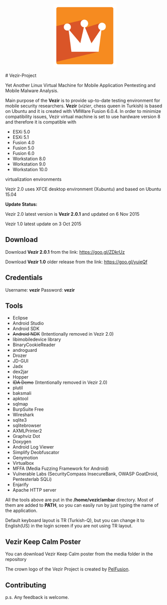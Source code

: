 <p align="center"><img src="/media/VezirCrown.png" width="200"></p>
# Vezir-Project

Yet Another Linux Virtual Machine for Mobile Application Pentesting and Mobile Malware Analysis. 

Main purpose of the **Vezir** is to provide up-to-date testing environment for mobile security researchers. **Vezir** (*vizier*, chess queen in Turkish) is  based on Ubuntu and it is created with VMWare Fusion 6.0.4. In order to minimize compatibility issues, Vezir virtual machine is set to use hardware version 8 and therefore it is compatible with
- ESXi 5.0
- ESXi 5.1
- Fusion 4.0
- Fusion 5.0
- Fusion 6.0
- Workstation 8.0
- Workstation 9.0
- Workstation 10.0

virtualization environments

Vezir 2.0 uses XFCE desktop environment (Xubuntu) and based on Ubuntu 15.04

**Update Status:**  

Vezir 2.0 latest version is **Vezir 2.0.1** and updated on 6 Nov 2015

Vezir 1.0 latest update on 3 Oct 2015

## Download
Download **Vezir 2.0.1** from the link: https://goo.gl/ZDkrUz

Download **Vezir 1.0** older release from the link: https://goo.gl/yuieQf

## Credentials
Username: **vezir**
Password: **vezir**

## Tools

- Eclipse
- Android Studio
- Android SDK
- ~~Android NDK~~ (Intentionally removed in Vezir 2.0)
- libimobiledevice library
- BinaryCookieReader
- androguard
- Drozer
- JD-GUI
- Jadx
- dex2jar
- Hopper
- ~~IDA Demo~~ (Intentionally removed in Vezir 2.0)
- plutil
- baksmali
- apktool
- sqlmap
- BurpSuite Free
- Wireshark
- sqlite3
- sqlitebrowser
- AXMLPrinter2
- Graphviz Dot
- Doxygen
- Android Log Viewer
- Simplify Deobfuscator
- Genymotion
- Virtualbox
- MFFA (Media Fuzzing Framework for Android)
- Vulnerable Labs (SecurityCompass InsecureBank, OWASP GoatDroid, Pentesterlab SQLi)
- Enjarify
- Apache HTTP server

All the tools above are put in the <b>/home/vezir/ambar</b> directory. Most of them are added to **PATH**, so you can easily run by just typing the name of the application. 

Default keyboard layout is TR (Turkish-Q), but you can change it to English(US) in the login screen if you are not using TR layout.

## Vezir Keep Calm Poster
You can download Vezir Keep Calm poster from the media folder in the repository

The crown logo of the Vezir Project is created by [PelFusion](http://www.pelfusion.com/35-new-free-long-shadow-christmas-icons/).

## Contributing
p.s. Any feedback is welcome.
